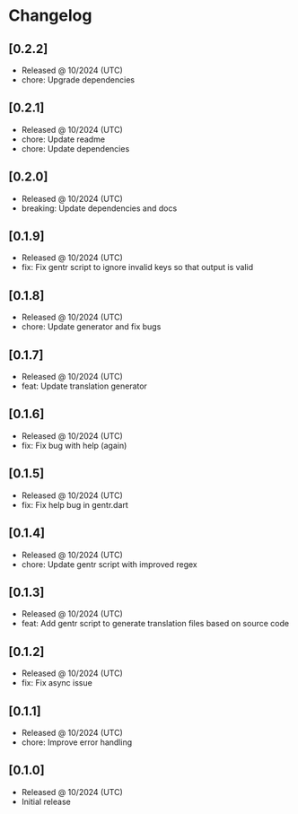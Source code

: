 # Changelog

## [0.2.2]

- Released @ 10/2024 (UTC)
- chore: Upgrade dependencies

## [0.2.1]

- Released @ 10/2024 (UTC)
- chore: Update readme
- chore: Update dependencies

## [0.2.0]

- Released @ 10/2024 (UTC)
- breaking: Update dependencies and docs

## [0.1.9]

- Released @ 10/2024 (UTC)
- fix: Fix gentr script to ignore invalid keys so that output is valid

## [0.1.8]

- Released @ 10/2024 (UTC)
- chore: Update generator and fix bugs

## [0.1.7]

- Released @ 10/2024 (UTC)
- feat: Update translation generator

## [0.1.6]

- Released @ 10/2024 (UTC)
- fix: Fix bug with help (again)

## [0.1.5]

- Released @ 10/2024 (UTC)
- fix: Fix help bug in gentr.dart

## [0.1.4]

- Released @ 10/2024 (UTC)
- chore: Update gentr script with improved regex

## [0.1.3]

- Released @ 10/2024 (UTC)
- feat: Add gentr script to generate translation files based on source code

## [0.1.2]

- Released @ 10/2024 (UTC)
- fix: Fix async issue

## [0.1.1]

- Released @ 10/2024 (UTC)
- chore: Improve error handling

## [0.1.0]

- Released @ 10/2024 (UTC)
- Initial release
